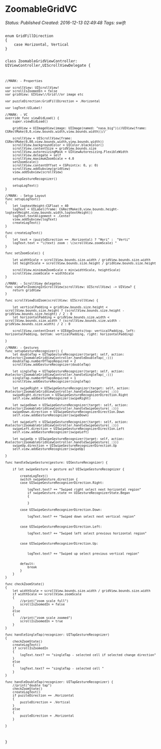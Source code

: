 # ZoomableGridVC

_Status: Published_
_Created: 2016-12-13 02:49:48_
_Tags: swift_

<code>
enum GridFillDirection
{
    case Horizontal, Vertical
}

class ZoomableGridViewController: UIViewController,UIScrollViewDelegate {
    
    //MARK: - Properties
    
    var scrollView: UIScrollView!
    var scrollIsZoomedIn = false
    var gridView: UIView!//Grid!//or image etc
    
    var puzzleDirection:GridFillDirection = .Horizontal
    
    var logText:UILabel!
    
    //MARK: - VC
    override func viewDidLoad() {
        super.viewDidLoad()
        
        gridView = UIImageView(image: UIImage(named: "nasa_big"))//UIView(frame: CGRectMake(0,0,view.bounds.width,view.bounds.width))//
        
        scrollView = UIScrollView(frame: CGRectMake(0,80,view.bounds.width,view.bounds.width))
        scrollView.backgroundColor = UIColor.blackColor()
        scrollView.contentSize = gridView.bounds.size
        scrollView.autoresizingMask = UIViewAutoresizing.FlexibleWidth
        scrollView.delegate = self
        scrollView.maximumZoomScale = 4.0
        setZoomScale()
        scrollView.contentOffset = CGPoint(x: 0, y: 0)
        scrollView.addSubview(gridView)
        view.addSubview(scrollView)
        
        setupGestureRecognizer()
        
        setupLogText()
    }
    
    //MARK: - Setup Layout
    func setupLogText()
    {
        let logtextHeight:CGFloat = 40
        logText = UILabel(frame: CGRectMake(0,view.bounds.height-logtextHeight,view.bounds.width,logtextHeight))
        logText.textAlignment = .Center
        view.addSubview(logText)
        createLogText()
    }
    
    func createLogText()
    {
        let text = (puzzleDirection == .Horizontal) ? "Hori" :  "Verti"
        logText.text = "\(text) zoom : \(scrollView.zoomScale) "
    }
    
    func setZoomScale() {
        
        let widthScale = scrollView.bounds.size.width / gridView.bounds.size.width
        let heightScale = scrollView.bounds.size.height / gridView.bounds.size.height
        
        scrollView.minimumZoomScale = min(widthScale, heightScale)
        scrollView.zoomScale = widthScale
    }
    
    //MARK: - ScrollView delegates
    func viewForZoomingInScrollView(scrollView: UIScrollView) -> UIView? {
        return gridView
    }
    
    func scrollViewDidZoom(scrollView: UIScrollView) {
        
        let verticalPadding = gridView.bounds.size.height < scrollView.bounds.size.height ? (scrollView.bounds.size.height - gridView.bounds.size.height) / 2 : 0
        let horizontalPadding = gridView.bounds.size.width < scrollView.bounds.size.width ? (scrollView.bounds.size.width - gridView.bounds.size.width) / 2 : 0
        
        scrollView.contentInset = UIEdgeInsets(top: verticalPadding, left: horizontalPadding, bottom: verticalPadding, right: horizontalPadding)
        
    }
    
    //MARK: - Gestures
    func setupGestureRecognizer() {
        let doubleTap = UITapGestureRecognizer(target: self, action: #selector(ZoomableGridViewController.handleDoubleTap(_:)))
        doubleTap.numberOfTapsRequired = 2
        scrollView.addGestureRecognizer(doubleTap)
        
        let singleTap = UITapGestureRecognizer(target: self, action: #selector(ZoomableGridViewController.handleSingleTap(_:)))
        singleTap.numberOfTapsRequired = 1
        scrollView.addGestureRecognizer(singleTap)
        
        let swipeRight = UISwipeGestureRecognizer(target: self, action: #selector(ZoomableGridViewController.handleSwipeGesture(_:)))
        swipeRight.direction = UISwipeGestureRecognizerDirection.Right
        self.view.addGestureRecognizer(swipeRight)
        
        let swipeDown = UISwipeGestureRecognizer(target: self, action: #selector(ZoomableGridViewController.handleSwipeGesture(_:)))
        swipeDown.direction = UISwipeGestureRecognizerDirection.Down
        self.view.addGestureRecognizer(swipeDown)
        
        let swipeLeft = UISwipeGestureRecognizer(target: self, action: #selector(ZoomableGridViewController.handleSwipeGesture(_:)))
        swipeLeft.direction = UISwipeGestureRecognizerDirection.Left
        self.view.addGestureRecognizer(swipeLeft)
        
        let swipeUp = UISwipeGestureRecognizer(target: self, action: #selector(ZoomableGridViewController.handleSwipeGesture(_:)))
        swipeUp.direction = UISwipeGestureRecognizerDirection.Up
        self.view.addGestureRecognizer(swipeUp)
        
    }
    
    func handleSwipeGesture(gesture: UIGestureRecognizer) {
        
        if let swipeGesture = gesture as? UISwipeGestureRecognizer {
            
            createLogText()
            switch swipeGesture.direction {
            case UISwipeGestureRecognizerDirection.Right:
                
                logText.text? += "Swiped right select next horizontal region"
                if swipeGesture.state == UIGestureRecognizerState.Began
                {
                    
                }
                
            case UISwipeGestureRecognizerDirection.Down:
                
                logText.text? += "Swiped down select next vertical region"
                
                
            case UISwipeGestureRecognizerDirection.Left:
                
                logText.text? += "Swiped left select previous horizontal region"
                
                
            case UISwipeGestureRecognizerDirection.Up:
                
                
                logText.text? += "Swiped up select previous vertical region"
                
                
            default:
                break
            }
        }
    }
    
    func checkZoomState()
    {
        let widthScale = scrollView.bounds.size.width / gridView.bounds.size.width
        if widthScale == scrollView.zoomScale
        {
            //print("zoom scale full")
            scrollIsZoomedIn = false
        }
        else
        {
            //print("zoom scale zoomed")
            scrollIsZoomedIn = true
        }
    }
    
    func handleSingleTap(recognizer: UITapGestureRecognizer)
    {
        checkZoomState()
        createLogText()
        if scrollIsZoomedIn
        {
            logText.text? += "singleTap - selected cell if selected change direction"
        }
        else
        {
            logText.text? += "singleTap - selected cell "
        }
    }
    
    func handleDoubleTap(recognizer: UITapGestureRecognizer) {
        //print("double tap")
        checkZoomState()
        createLogText()
        if puzzleDirection == .Horizontal
        {
            puzzleDirection = .Vertical
        }
        else
        {
            puzzleDirection = .Horizontal
        }
     
    }
  
}
</code>